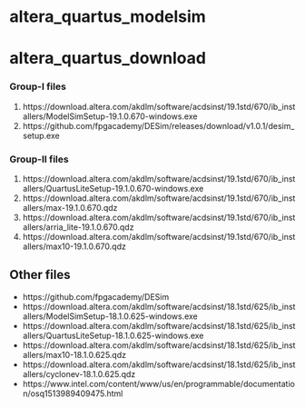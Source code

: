 # altera_quartus_modelsim

# altera_quartus_download
<h3>Group-I files</h3>
<ol>
 <li> 
https://download.altera.com/akdlm/software/acdsinst/19.1std/670/ib_installers/ModelSimSetup-19.1.0.670-windows.exe </li>
  
<li>
  https://github.com/fpgacademy/DESim/releases/download/v1.0.1/desim_setup.exe </li>
  
</ol>

<h3>Group-II files</h3>
<ol>
<li>https://download.altera.com/akdlm/software/acdsinst/19.1std/670/ib_installers/QuartusLiteSetup-19.1.0.670-windows.exe</li>

<li>https://download.altera.com/akdlm/software/acdsinst/19.1std/670/ib_installers/max-19.1.0.670.qdz</li>
 <li>https://download.altera.com/akdlm/software/acdsinst/19.1std/670/ib_installers/arria_lite-19.1.0.670.qdz</li>
 <li>https://download.altera.com/akdlm/software/acdsinst/19.1std/670/ib_installers/max10-19.1.0.670.qdz</li>
</ol>

<h2>Other files</h2>
<ul><li>https://github.com/fpgacademy/DESim</li>

<li>https://download.altera.com/akdlm/software/acdsinst/18.1std/625/ib_installers/ModelSimSetup-18.1.0.625-windows.exe</li>

<li>https://download.altera.com/akdlm/software/acdsinst/18.1std/625/ib_installers/QuartusLiteSetup-18.1.0.625-windows.exe</li>

<li>https://download.altera.com/akdlm/software/acdsinst/18.1std/625/ib_installers/max10-18.1.0.625.qdz</li>


<li>https://download.altera.com/akdlm/software/acdsinst/18.1std/625/ib_installers/cyclonev-18.1.0.625.qdz</li>

<li>https://www.intel.com/content/www/us/en/programmable/documentation/osq1513989409475.html</li>

 </ul>
